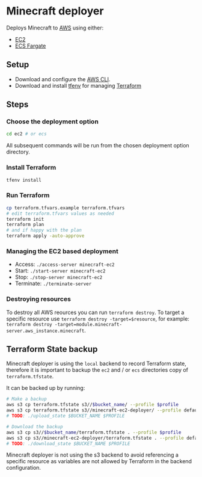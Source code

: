 # Minecraft deployer

Deploys Minecraft to [AWS](#) using either:

- [EC2](#)
- [ECS Fargate](#)

## Setup

- Download and configure the [AWS CLI](https://aws.amazon.com/cli/).
- Download and install [tfenv](https://github.com/tfutils/tfenv) for managing [Terraform](https://www.terraform.io/)

## Steps

### Choose the deployment option

```bash
cd ec2 # or ecs
```

All subsequent commands will be run from the chosen deployment option directory.

### Install Terraform

```bash
tfenv install
```

### Run Terraform

```bash
cp terraform.tfvars.example terraform.tfvars
# edit terraform.tfvars values as needed
terraform init
terraform plan
# and if happy with the plan
terraform apply -auto-approve
```

### Managing the EC2 based deployment

- Access: `./access-server minecraft-ec2`
- Start: `./start-server minecraft-ec2`
- Stop: `./stop-server minecraft-ec2`
- Terminate: `./terminate-server`

### Destroying resources

To destroy all AWS reources you can run `terraform destroy`. To target a specific
resource use `terraform destroy -target=$resource`, for example:
`terraform destroy -target=module.minecraft-server.aws_instance.minecraft`.

## Terraform State backup

Minecraft deployer is using the `local` backend to record Terraform state,
therefore it is important to backup the `ec2` and / or `ecs` directories copy
of `terraform.tfstate`.

It can be backed up by running:

```bash
# Make a backup
aws s3 cp terraform.tfstate s3//$bucket_name/ --profile $profile
aws s3 cp terraform.tfstate s3//minecraft-ec2-deployer/ --profile default
# TODO: ./upload_state $BUCKET_NAME $PROFILE

# Download the backup
aws s3 cp s3//$bucket_name/terraform.tfstate . --profile $profile
aws s3 cp s3//minecraft-ec2-deployer/terraform.tfstate . --profile default
# TODO: ./download_state $BUCKET_NAME $PROFILE
```

Minecraft deployer is not using the s3 backend to avoid referencing a specific resource
as variables are not allowed by Terraform in the backend configuration.
